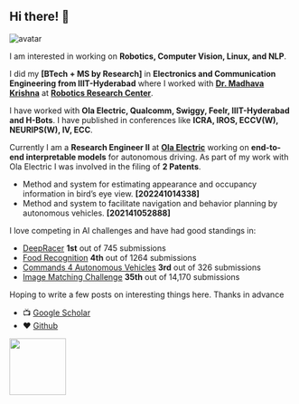 ## Hi there! 👋

<img class="avatar" src="https://avataaars.io/?avatarStyle=Circle&topType=ShortHairShortWaved&accessoriesType=Blank&hairColor=Black&facialHairType=BeardLight&facialHairColor=Black&clotheType=Hoodie&clotheColor=White&eyeType=Happy&eyebrowType=RaisedExcitedNatural&mouthType=Default&skinColor=Brown" alt="avatar">

I am interested in working on **Robotics, Computer Vision, Linux, and NLP**.

I did my **[BTech + MS by Research]** in **Electronics and Communication Engineering from IIIT-Hyderabad** where I worked with [**Dr. Madhava Krishna**](https://scholar.google.com/citations?hl=en&user=QDuPGHwAAAAJ&view_op=list_works&sortby=pubdate) at [**Robotics Research Center**](https://robotics.iiit.ac.in/).

I have worked with **Ola Electric, Qualcomm, Swiggy, Feelr, IIIT-Hyderabad and H-Bots**. I have published in conferences like **ICRA, IROS, ECCV(W), NEURIPS(W), IV, ECC**.

Currently I am a **Research Engineer II** at [**Ola Electric**](https://olaelectric.com/) working on **end-to-end interpretable models** for autonomous driving. As part of my work with Ola Electric I was involved in the filing of **2 Patents**. 
- Method and system for estimating appearance and occupancy information in bird’s eye view. **[202241014338]**
- Method and system to facilitate navigation and behavior planning by autonomous vehicles. **[202141052888]**

I love competing in AI challenges and have had good standings in:
- [DeepRacer](https://www.aicrowd.com/challenges/neurips-2021-aws-deepracer-ai-driving-olympics-challenge/leaderboards?challenge_leaderboard_extra_id=981&challenge_round_id=1029) **1st** out of 745 submissions
- [Food Recognition](https://www.aicrowd.com/challenges/food-recognition-benchmark-2022/leaderboards?challenge_round_id=1163) **4th** out of 1264 submissions
- [Commands 4 Autonomous Vehicles](https://www.aicrowd.com/challenges/eccv-2020-commands-4-autonomous-vehicles/leaderboards?challenge_round_id=444) **3rd** out of 326 submissions
- [Image Matching Challenge](https://www.kaggle.com/competitions/image-matching-challenge-2022/leaderboard) **35th** out of 14,170 submissions

Hoping to write a few posts on interesting things here. Thanks in advance
- 📺 [Google Scholar](https://scholar.google.com/citations?user=BTFTmSMAAAAJ&hl=en)
- ❤️ [Github](https://github.com/unnikrishnanrnair)

[<img src="https://images.squarespace-cdn.com/content/v1/5cf6ec742e677c000119beb3/1559871045027-2XSVXYWSZD9POBO0QOVD/buy-me-a-coffee-button.png" width="100"/>](https://www.buymeacoffee.com/urnair)
